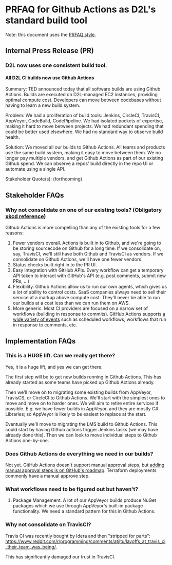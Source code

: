 # PRFAQ for Github Actions as D2L's standard build tool

Note: this document uses the [PRFAQ style](../documentation-styles/prfaq).

## Internal Press Release (PR)

### D2L now uses one consistent build tool.

#### All D2L CI builds now use Github Actions

Summary:
TED announced today that all software builds are using Github Actions.
Builds are executed on D2L-managed EC2 instances, providing optimal compute cost.
Developers can move between codebases without having to learn a new build system.

Problem:
We had a proliferation of build tools: Jenkins, CircleCI, TravisCI, AppVeyor, CodeBuild, CodePipeline.
We had isolated pockets of expertise, making it hard to move between projects.
We had redundant spending that could be better used elsewhere.
We had no standard way to observe build health.

Solution:
We moved all our builds to Github Actions.
All teams and products use the same build system, making it easy to move between them.
We no longer pay multiple vendors, and get Github Actions as part of our existing Github spend.
We can observe a repos' build directly in the repo UI or automate using a single API.

Stakeholder Quote(s):
(forthcoming)

## Stakeholder FAQs

### Why not consolidate on one of our existing tools?  (Obligatory [xkcd reference](https://xkcd.com/927/))

Github Actions is more compelling than any of the existing tools for a few reasons:

1. Fewer vendors overall. Actions is built in to Github, and we're going to be storing sourcecode on Github for a long time.  If we consolidate on, say, TravisCI, we'll still have both Github and TravisCI as vendors.  If we consolidate on Github Actions, we'll have one fewer vendors.
1. Status checks built right in to the PR UI.
1. Easy integration with GitHub APIs.  Every workflow can get a temporary API token to interact with GitHub's API (e.g. post comments, submit new PRs, ...)
1. Flexibility.  Github Actions allow us to run our own agents, which gives us a lot of ability to control costs.  SaaS companies always need to sell their service at a markup above compute cost.  They'll never be able to run our builds at a cost less than we can run them on AWS.
1. More generic.  Most CI providers are focused on a narrow set of workflows (building in response to commits).  GitHub Actions supports [a wide variety of events](https://docs.github.com/en/actions/reference/events-that-trigger-workflows) such as scheduled workflows, workflows that run in response to comments, etc.

## Implementation FAQs

### This is a HUGE lift.  Can we really get there?

Yes, it is a huge lift, and yes we can get there.

The first step will be to get new builds running in Github Actions.
This has already started as some teams have picked up Github Actions already.

Then we'll move on to migrating some existing builds from AppVeyor, TravisCS, or CircleCI to Github Actions.
We'll start with the simplest ones to move and move on to harder ones.
We will aim to retire entire services if possible.
E.g. we have fewer builds in AppVeyor, and they are mostly C# Libraries; so AppVeyor is likely to be easiest to replace at the start.

Eventually we'll move to migrating the LMS build to Github Actions.
This could start by having Github actions trigger Jenkins tasks (we may have already done this).
Then we can look to move individual steps to Github Actions one-by-one.

### Does Github Actions do everything we need in our builds?

Not yet.
GitHub Actions doesn't support manual approval steps, but [adding manual approval steps is on GitHub's roadmap](https://github.com/github/roadmap/issues/99).
Terraform deployments commonly have a manual approve step.

### What workflows need to be figured out but haven't?

1. Package Management.  A lot of our AppVeyor builds produce NuGet packages which we use through AppVeyor's built-in package functionality.  We need a standard pattern for this in Github Actions.

### Why not consolidate on TravisCI?

Travis CI was recently bought by Idera and then "stripped for parts": https://www.reddit.com/r/programming/comments/atjltu/layoffs_at_travis_ci_their_team_was_being/.

This has significantly damaged our trust in TravisCI.

